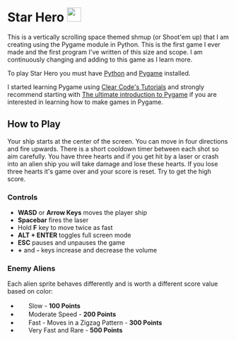# Star Hero <img src="https://github.com/frankiebry/star_hero/blob/main/graphics/player_ship.png" height="32">

This is a vertically scrolling space themed shmup (or Shoot'em up) that I am creating using the Pygame module in Python. This is the first game I ever made and the first program I've written of this size and scope. I am continuously changing and adding to this game as I learn more.

To play Star Hero you must have [Python](https://www.python.org/) and [Pygame](https://www.pygame.org/) installed.

I started learning Pygame using [Clear Code's Tutorials](https://www.youtube.com/@ClearCode) and strongly recommend starting with [The ultimate introduction to Pygame](https://www.youtube.com/watch?v=AY9MnQ4x3zk) if you are interested in learning how to make games in Pygame.

## How to Play 
Your ship starts at the center of the screen. You can move in four directions and fire upwards. There is a short cooldown timer between each shot so aim carefully. You have three hearts and if you get hit by a laser or crash into an alien ship you will take damage and lose these hearts. If you lose three hearts it's game over and your score is reset. Try to get the high score.

### Controls
* **WASD** or **Arrow Keys** moves the player ship
* **Spacebar** fires the laser
* Hold **F** key to move twice as fast
* **ALT + ENTER** toggles full screen mode
* **ESC** pauses and unpauses the game
* **+** and **-** keys increase and decrease the volume

### Enemy Aliens
Each alien sprite behaves differently and is worth a different score value based on color:
* <img src="https://github.com/frankiebry/star_hero/blob/main/graphics/red.png" width="20" height="16"> Slow - **100 Points**
* <img src="https://github.com/frankiebry/star_hero/blob/main/graphics/green.png" width="20" height="16"> Moderate Speed - **200 Points**
* <img src="https://github.com/frankiebry/star_hero/blob/main/graphics/yellow.png" width="20" height="16"> Fast - Moves in a Zigzag Pattern - **300 Points**
* <img src="https://github.com/frankiebry/star_hero/blob/main/graphics/blue.png" width="20" height="10"> Very Fast and Rare - **500 Points**
